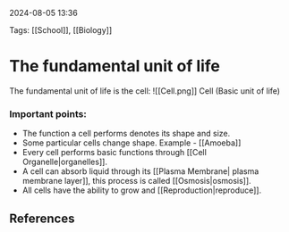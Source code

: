 2024-08-05 13:36

Tags: [[School]], [[Biology]]


# The fundamental unit of life
The fundamental unit of life is the cell:
![[Cell.png]]
		Cell (Basic unit of life)

### Important points:
- The function a cell performs denotes its shape and size.
- Some particular cells change shape. Example - [[Amoeba]]
- Every cell performs basic functions through [[Cell Organelle|organelles]].
- A cell can absorb liquid through its [[Plasma Membrane| plasma membrane layer]], this process is called [[Osmosis|osmosis]].
- All cells have the ability to grow and [[Reproduction|reproduce]].
## References